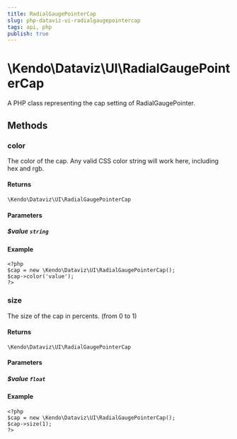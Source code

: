 ```yaml
---
title: RadialGaugePointerCap
slug: php-dataviz-ui-radialgaugepointercap
tags: api, php
publish: true
---
```


# \Kendo\Dataviz\UI\RadialGaugePointerCap

A PHP class representing the cap setting of RadialGaugePointer.


## Methods

### color
The color of the cap.
Any valid CSS color string will work here, including hex and rgb.

#### Returns
`\Kendo\Dataviz\UI\RadialGaugePointerCap`

#### Parameters

##### $value `string`



#### Example 
    <?php
    $cap = new \Kendo\Dataviz\UI\RadialGaugePointerCap();
    $cap->color('value');
    ?>

### size
The size of the cap in percents. (from 0 to 1)

#### Returns
`\Kendo\Dataviz\UI\RadialGaugePointerCap`

#### Parameters

##### $value `float`



#### Example 
    <?php
    $cap = new \Kendo\Dataviz\UI\RadialGaugePointerCap();
    $cap->size(1);
    ?>

